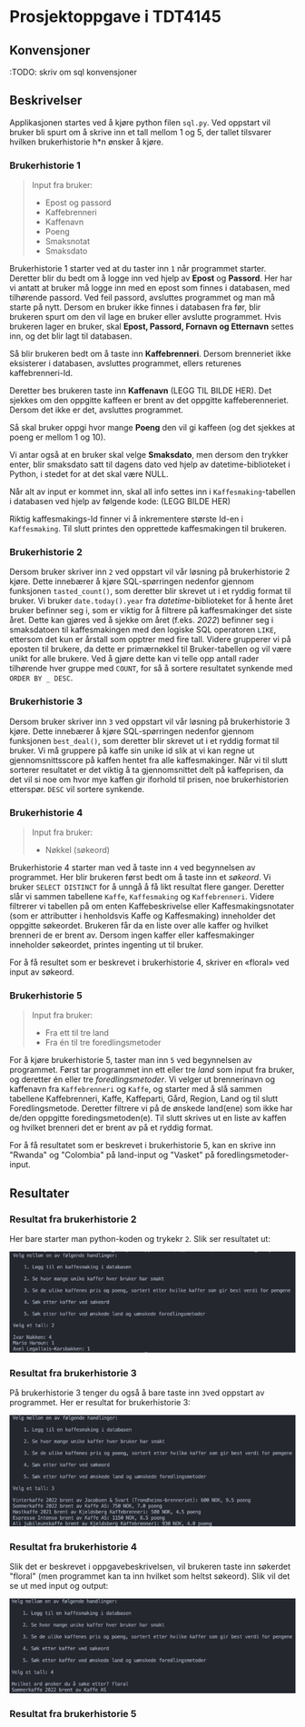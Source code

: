 # Prosjektoppgave i TDT4145


## Konvensjoner

:TODO: skriv om sql konvensjoner 

## Beskrivelser

Applikasjonen startes ved å kjøre python filen `sql.py`. Ved oppstart vil bruker bli spurt om å skrive inn et tall mellom 1 og 5, der tallet tilsvarer hvilken brukerhistorie h*n ønsker å kjøre.

### Brukerhistorie 1
> Input fra bruker:
>   - Epost og passord 	
>   - Kaffebrenneri 	
>   - Kaffenavn 	
>   - Poeng 	
>   - Smaksnotat 	
>   - Smaksdato 

Brukerhistorie 1 starter ved at du taster inn `1` når programmet starter. Deretter blir du bedt om å logge inn ved hjelp av **Epost** og **Passord**.  Her har vi antatt at bruker må logge inn med en epost som finnes i databasen, med tilhørende passord. Ved feil passord, avsluttes programmet og man må starte på nytt. Dersom en bruker ikke finnes i databasen fra før, blir brukeren spurt om den vil lage en bruker eller avslutte programmet. Hvis brukeren lager en bruker, skal **Epost, Passord, Fornavn og Etternavn** settes inn, og det blir lagt til databasen. 

Så blir brukeren bedt om å taste inn **Kaffebrenneri**. Dersom brenneriet ikke eksisterer i databasen, avsluttes programmet, ellers returenes kaffebrenneri-Id.  

Deretter bes brukeren taste inn **Kaffenavn** (LEGG TIL BILDE HER). Det sjekkes om den oppgitte kaffeen er brent av det oppgitte kaffeberenneriet. Dersom det ikke er det, avsluttes programmet. 

Så skal bruker oppgi hvor mange **Poeng** den vil gi kaffeen (og det sjekkes at poeng er mellom 1 og 10). 

Vi antar også at en bruker skal velge **Smaksdato**, men dersom den trykker enter, blir smaksdato satt til dagens dato ved hjelp av datetime-biblioteket i Python, i stedet for at det skal være NULL. 

Når alt av input er kommet inn, skal all info settes inn i `Kaffesmaking`-tabellen i databasen ved hjelp av følgende kode: (LEGG BILDE HER) 

Riktig kaffesmakings-Id finner vi å inkrementere største Id-en i  `Kaffesmaking`. Til slutt printes den opprettede kaffesmakingen til brukeren. 


### Brukerhistorie 2

Dersom bruker skriver inn `2` ved oppstart vil vår løsning på brukerhistorie 2 kjøre. Dette innebærer å kjøre SQL-spørringen nedenfor gjennom funksjonen `tasted_count()`, som deretter blir skrevet ut i et ryddig format til bruker. Vi bruker `date.today().year` fra _datetime_-biblioteket for å hente året bruker befinner seg i, som er viktig for å filtrere på kaffesmakinger det siste året. Dette kan gjøres ved å sjekke om året (f.eks. _2022_) befinner seg i smaksdatoen til kaffesmakingen med den logiske SQL operatoren `LIKE`, ettersom det kun er årstall som opptrer med fire tall. Videre grupperer vi på eposten til brukere, da dette er primærnøkkel til Bruker-tabellen og vil være unikt for alle brukere. Ved å gjøre dette kan vi telle opp antall rader tilhørende hver gruppe med `COUNT`, for så å sortere resultatet synkende med `ORDER BY _ DESC`.

### Brukerhistorie 3

Dersom bruker skriver inn `3` ved oppstart vil vår løsning på brukerhistorie 3 kjøre. Dette innebærer å kjøre SQL-spørringen nedenfor gjennom funksjonen `best_deal()`, som deretter blir skrevet ut i et ryddig format til bruker. Vi må gruppere på kaffe sin unike id slik at vi kan regne ut gjennomsnittsscore på kaffen hentet fra alle kaffesmakinger. Når vi til slutt sorterer resultatet er det viktig å ta gjennomsnittet delt på kaffeprisen, da det vil si noe om hvor mye kaffen gir iforhold til prisen, noe brukerhistorien etterspør. `DESC` vil sortere synkende.  

### Brukerhistorie 4
> Input fra bruker:
> - Nøkkel (søkeord)

Brukerhistorie 4 starter man ved å taste inn `4` ved begynnelsen av programmet. Her blir brukeren først bedt om å taste inn et _søkeord_. Vi bruker `SELECT DISTINCT` for å unngå å få likt resultat flere ganger. Deretter slår vi sammen tabellene `Kaffe`, `Kaffesmaking` og `Kaffebrenneri`. Videre filtrerer vi tabellen på om enten Kaffebeskrivelse eller Kaffesmakingsnotater (som er attributter i henholdsvis Kaffe og Kaffesmaking) inneholder det oppgitte søkeordet. Brukeren får da en liste over alle kaffer og hvilket brenneri de er brent av. Dersom ingen kaffer eller kaffesmakinger inneholder søkeordet, printes ingenting ut til bruker.

For å få resultet som er beskrevet i brukerhistorie 4, skriver en «floral» ved input av søkeord. 

### Brukerhistorie 5
> Input fra bruker: 
> - Fra ett til tre land
> - Fra én til tre foredlingsmetoder

For å kjøre brukerhistorie 5, taster man inn `5` ved begynnelsen av programmet. Først tar programmet inn ett eller tre _land_ som input fra bruker, og deretter én eller tre _foredlingsmetoder_. Vi velger ut brennerinavn og kaffenavn fra `Kaffebrenneri` og `Kaffe`, og starter med å slå sammen tabellene Kaffebrenneri, Kaffe, Kaffeparti, Gård, Region, Land og til slutt Foredlingsmetode. Deretter filtrere vi på de ønskede land(ene) som ikke har de/den oppgitte foredingsmetoden(e). Til slutt skrives ut en liste av kaffen og hvilket brenneri det er brent av på et ryddig format. 

For å få resultatet som er beskrevet i brukerhistorie 5, kan en skrive inn "Rwanda" og "Colombia" på land-input og "Vasket" på foredlingsmetoder-input. 

## Resultater

### Resultat fra brukerhistorie 2 
Her bare starter man python-koden og trykekr `2`. Slik ser resultatet ut:

![Bukerhistorie 2](./resultat_bilder/brukerhistorie2.png)

### Resultat fra brukerhistorie 3
På brukerhistorie 3 tenger du også å bare taste inn `3`ved oppstart av programmet. Her er resultat for brukerhistorie 3:

![Brukerhistorie 3](./resultat_bilder/brukerhistorie3.png)

### Resultat fra brukerhistorie 4
Slik det er beskrevet i oppgavebeskrivelsen, vil brukeren taste inn søkerdet "floral" (men programmet kan ta inn hvilket som heltst søkeord). Slik vil det se ut med input og output: 

![Resultat fra brukerhistorie 4](./resultat_bilder/brukerhistorie4.png)

### Resultat fra brukerhistorie 5
